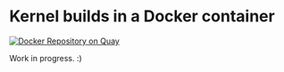 # Kernel builds in a Docker container

[![Docker Repository on Quay](https://quay.io/repository/major/docker-kernel-builder/status "Docker Repository on Quay")](https://quay.io/repository/major/docker-kernel-builder)

Work in progress. :)

